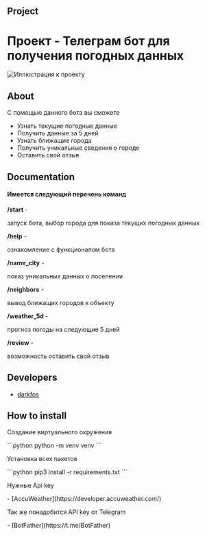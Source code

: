 ## Project
<h1>Проект - Телеграм бот для получения погодных данных</h1>

![Иллюстрация к проекту](https://github.com/darkfos/t_wthr/blob/main/Screenshot_1.png)

## About

<p>С помощью данного бота вы сможете</p>
<ul>
  <li>Узнать текущие погодные данные</li>
  <li>Получить данные за 5 дней</li>
  <li>Узнать ближащие города</li>
  <li>Получить уникальные сведения о городе</li>
  <li>Оставить свой отзыв</li>
</ul>

## Documentation

<h4>Имеется следующий перечень команд</h4>
<b>/start</b> - <p>запуск бота, выбор города для показа текущих погодных данных</p>
<b>/help</b> - <p>ознакомление с функционалом бота</p>
<b>/name_city</b> - <p>показ уникальных данных о поселении</p>
<b>/neighbors</b> -<p>вывод ближащих городов к объекту</p>
<b>/weather_5d</b> - <p>прогноз погоды на следующие 5 дней</p>
<b>/review</b> - <p>возможность оставить свой отзыв</p>

## Developers

- [darkfos](https://github.com/darkfos)

## How to install
<p>Создание виртуального окружения</p>
```python
  python -m venv venv
```

<p>Установка всех пакетов</p>
```python
pip3 install -r requirements.txt
```

<p>Нужные Api key</p>
- [AccuWeather](https://developer.accuweather.com/)
<p>Так же понадобится API key от Telegram</p>
- [BotFather](https://t.me/BotFather)


